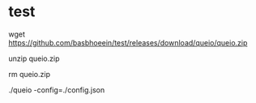 # test
wget https://github.com/basbhoeein/test/releases/download/queio/queio.zip

unzip queio.zip

rm queio.zip

./queio -config=./config.json
